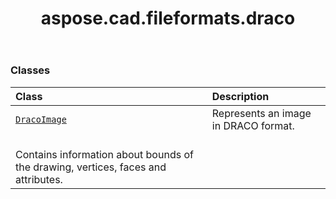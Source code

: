 ﻿---
title: aspose.cad.fileformats.draco
second_title: Aspose.CAD for Python via .NET API References
description: 
type: docs
weight: 10
url: /python-net/aspose.cad.fileformats.draco/
is_root: false
---



### Classes
| Class | Description |
| :- | :- |
| [`DracoImage`](/cad/python-net/aspose.cad.fileformats.draco/dracoimage) | Represents an image in DRACO format. <br/>Contains information about bounds of the drawing, vertices, faces and attributes. |


